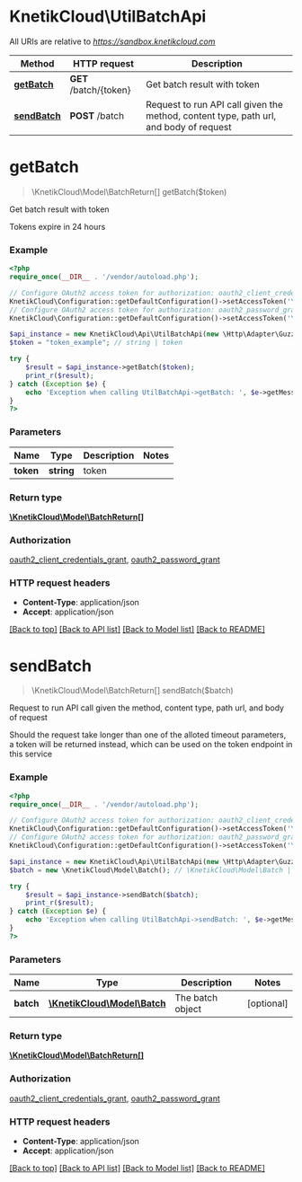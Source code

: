 # KnetikCloud\UtilBatchApi

All URIs are relative to *https://sandbox.knetikcloud.com*

Method | HTTP request | Description
------------- | ------------- | -------------
[**getBatch**](UtilBatchApi.md#getBatch) | **GET** /batch/{token} | Get batch result with token
[**sendBatch**](UtilBatchApi.md#sendBatch) | **POST** /batch | Request to run API call given the method, content type, path url, and body of request


# **getBatch**
> \KnetikCloud\Model\BatchReturn[] getBatch($token)

Get batch result with token

Tokens expire in 24 hours

### Example
```php
<?php
require_once(__DIR__ . '/vendor/autoload.php');

// Configure OAuth2 access token for authorization: oauth2_client_credentials_grant
KnetikCloud\Configuration::getDefaultConfiguration()->setAccessToken('YOUR_ACCESS_TOKEN');
// Configure OAuth2 access token for authorization: oauth2_password_grant
KnetikCloud\Configuration::getDefaultConfiguration()->setAccessToken('YOUR_ACCESS_TOKEN');

$api_instance = new KnetikCloud\Api\UtilBatchApi(new \Http\Adapter\Guzzle6\Client());
$token = "token_example"; // string | token

try {
    $result = $api_instance->getBatch($token);
    print_r($result);
} catch (Exception $e) {
    echo 'Exception when calling UtilBatchApi->getBatch: ', $e->getMessage(), PHP_EOL;
}
?>
```

### Parameters

Name | Type | Description  | Notes
------------- | ------------- | ------------- | -------------
 **token** | **string**| token |

### Return type

[**\KnetikCloud\Model\BatchReturn[]**](../Model/BatchReturn.md)

### Authorization

[oauth2_client_credentials_grant](../../README.md#oauth2_client_credentials_grant), [oauth2_password_grant](../../README.md#oauth2_password_grant)

### HTTP request headers

 - **Content-Type**: application/json
 - **Accept**: application/json

[[Back to top]](#) [[Back to API list]](../../README.md#documentation-for-api-endpoints) [[Back to Model list]](../../README.md#documentation-for-models) [[Back to README]](../../README.md)

# **sendBatch**
> \KnetikCloud\Model\BatchReturn[] sendBatch($batch)

Request to run API call given the method, content type, path url, and body of request

Should the request take longer than one of the alloted timeout parameters, a token will be returned instead, which can be used on the token endpoint in this service

### Example
```php
<?php
require_once(__DIR__ . '/vendor/autoload.php');

// Configure OAuth2 access token for authorization: oauth2_client_credentials_grant
KnetikCloud\Configuration::getDefaultConfiguration()->setAccessToken('YOUR_ACCESS_TOKEN');
// Configure OAuth2 access token for authorization: oauth2_password_grant
KnetikCloud\Configuration::getDefaultConfiguration()->setAccessToken('YOUR_ACCESS_TOKEN');

$api_instance = new KnetikCloud\Api\UtilBatchApi(new \Http\Adapter\Guzzle6\Client());
$batch = new \KnetikCloud\Model\Batch(); // \KnetikCloud\Model\Batch | The batch object

try {
    $result = $api_instance->sendBatch($batch);
    print_r($result);
} catch (Exception $e) {
    echo 'Exception when calling UtilBatchApi->sendBatch: ', $e->getMessage(), PHP_EOL;
}
?>
```

### Parameters

Name | Type | Description  | Notes
------------- | ------------- | ------------- | -------------
 **batch** | [**\KnetikCloud\Model\Batch**](../Model/Batch.md)| The batch object | [optional]

### Return type

[**\KnetikCloud\Model\BatchReturn[]**](../Model/BatchReturn.md)

### Authorization

[oauth2_client_credentials_grant](../../README.md#oauth2_client_credentials_grant), [oauth2_password_grant](../../README.md#oauth2_password_grant)

### HTTP request headers

 - **Content-Type**: application/json
 - **Accept**: application/json

[[Back to top]](#) [[Back to API list]](../../README.md#documentation-for-api-endpoints) [[Back to Model list]](../../README.md#documentation-for-models) [[Back to README]](../../README.md)


